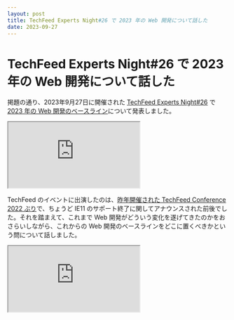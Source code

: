 ```yaml
---
layout: post
title: TechFeed Experts Night#26 で 2023 年の Web 開発について話した
date: 2023-09-27
---
```


# TechFeed Experts Night#26 で 2023 年の Web 開発について話した

掲題の通り、2023年9月27日に開催された [TechFeed Experts Night#26](https://techfeed.io/events/techfeed-experts-night-26) で [2023 年の Web 開発のベースライン](https://1000ch.github.io/slides/web-development-baseline-2023/)について発表しました。

<iframe loading="lazy" class="dropshadow" src="https://1000ch.github.io/slides/web-development-baseline-2023/"></iframe>

TechFeed のイベントに出演したのは、[昨年開催された TechFeed Conference 2022 ぶり](/posts/2022/techfeed-conference-2022.html)で、ちょうど IE11 のサポート終了に関してアナウンスされた前後でした。それを踏まえて、これまで Web 開発がどういう変化を遂げてきたのかをおさらいしながら、これからの Web 開発のベースラインをどこに置くべきかという問について話しました。

<iframe loading="lazy" src="https://www.youtube.com/embed/Q0dX-hzr3QI?si=AYXfkIARQNxvjC_j" title="YouTube video player" allow="accelerometer; autoplay; clipboard-write; encrypted-media; gyroscope; picture-in-picture; web-share" allowfullscreen></iframe>
